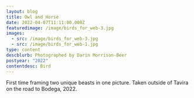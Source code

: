 ```yaml
---
layout: blog
title: Owl and Horse
date: 2022-04-07T11:11:00.000Z
featuredimage: /image/birds_for_web-3.jpg
images:
  - src: /image/birds_for_web-3.jpg
  - src: /image/birds_for_web-1.jpg
type: content
descblurb: Photographed by Darin Morrison-Beer
postyear: "2022"
contentdesc: Bird
---
```

First time framing two unique beasts in one picture. Taken outside of Tavira on the road to Bodega, 2022.
